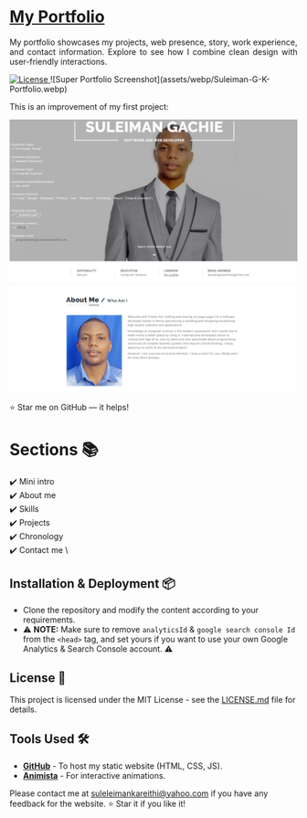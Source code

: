 # <a href="https://suu-money.github.io/suleimangk" target="_blank">My Portfolio</a>
<p align="justify">My portfolio showcases my projects, web presence, story, work experience, and contact information. Explore to see how I combine clean design with user-friendly interactions.</p>

<a href="https://github.com/suu-money/suu-money.github.io/blob/master/LICENSE">
    <img alt="License" src="http://img.shields.io/:license-mit-blue.svg?style=flat-square" />
</a>
![Super Portfolio Screenshot](assets/webp/Suleiman-G-K-Portfolio.webp)

This is an improvement of my first project:

![First Portfolio Screenshot](assets/webp/suleimangachie.com.png)


:star: Star me on GitHub — it helps!

# Sections 📚
✔️ Mini intro\
✔️ About me \
✔️ Skills \
✔️ Projects \
✔️ Chronology \
✔️ Contact me \

## Installation & Deployment 📦
- Clone the repository and modify the content according to your requirements.
- ⚠️ **NOTE:** Make sure to remove `analyticsId` & `google search console Id` from the `<head>` tag, and set yours if you want to use your own Google Analytics & Search Console account. ⚠️

## License 📄
This project is licensed under the MIT License - see the [LICENSE.md](./LICENSE) file for details.

## Tools Used 🛠️
* [**GitHub**](https://github.com/) - To host my static website (HTML, CSS, JS).
* [**Animista**](https://animista.net/) - For interactive animations.

Please contact me at [suleleimankareithi@yahoo.com](mailto:suleleimankareithi@yahoo.com) if you have any feedback for the website. :star: Star it if you like it!
